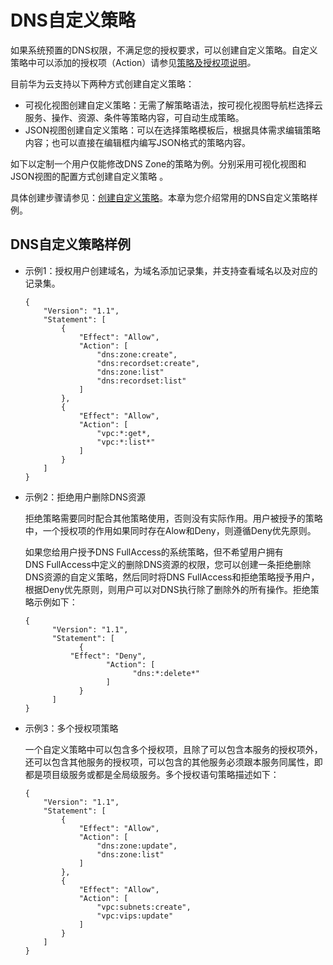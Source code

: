 # DNS自定义策略<a name="dns_usermanual_0051"></a>

如果系统预置的DNS权限，不满足您的授权要求，可以创建自定义策略。自定义策略中可以添加的授权项（Action）请参见[策略及授权项说明](https://support.huaweicloud.com/api-dns/zh-cn_topic_0171716105.html)_。_

目前华为云支持以下两种方式创建自定义策略：

-   可视化视图创建自定义策略：无需了解策略语法，按可视化视图导航栏选择云服务、操作、资源、条件等策略内容，可自动生成策略。
-   JSON视图创建自定义策略：可以在选择策略模板后，根据具体需求编辑策略内容；也可以直接在编辑框内编写JSON格式的策略内容。

如下以定制一个用户仅能修改DNS Zone的策略为例。分别采用可视化视图和JSON视图的配置方式创建自定义策略 。

具体创建步骤请参见：[创建自定义策略](https://support.huaweicloud.com/usermanual-iam/iam_01_0605.html)。本章为您介绍常用的DNS自定义策略样例。

## DNS自定义策略样例<a name="section51981826152017"></a>

-   示例1：授权用户创建域名，为域名添加记录集，并支持查看域名以及对应的记录集。

    ```
    {
        "Version": "1.1",
        "Statement": [
            {
                "Effect": "Allow",
                "Action": [
                    "dns:zone:create",
                    "dns:recordset:create",
                    "dns:zone:list"
    				"dns:recordset:list"
                ]
            },
            {
                "Effect": "Allow",
                "Action": [
                    "vpc:*:get*,
                    "vpc:*:list*"
                ]
            }
        ]
    }
    ```

-   示例2：拒绝用户删除DNS资源

    拒绝策略需要同时配合其他策略使用，否则没有实际作用。用户被授予的策略中，一个授权项的作用如果同时存在Alow和Deny，则遵循Deny优先原则。

    如果您给用户授予DNS FullAccess的系统策略，但不希望用户拥有DNS FullAccess中定义的删除DNS资源的权限，您可以创建一条拒绝删除DNS资源的自定义策略，然后同时将DNS FullAccess和拒绝策略授予用户，根据Deny优先原则，则用户可以对DNS执行除了删除外的所有操作。拒绝策略示例如下：

    ```
    { 
          "Version": "1.1", 
          "Statement": [ 
                { 
    		  "Effect": "Deny", 
                      "Action": [ 
                            "dns:*:delete*" 
                      ] 
                } 
          ] 
    }
    ```


-   示例3：多个授权项策略

    一个自定义策略中可以包含多个授权项，且除了可以包含本服务的授权项外，还可以包含其他服务的授权项，可以包含的其他服务必须跟本服务同属性，即都是项目级服务或都是全局级服务。多个授权语句策略描述如下：

    ```
    {
        "Version": "1.1",
        "Statement": [
            {
                "Effect": "Allow",
                "Action": [
                    "dns:zone:update",
                    "dns:zone:list"
                ]
            },
            {
                "Effect": "Allow",
                "Action": [
                    "vpc:subnets:create",
                    "vpc:vips:update"
                ]
            }
        ]
    }
    ```


